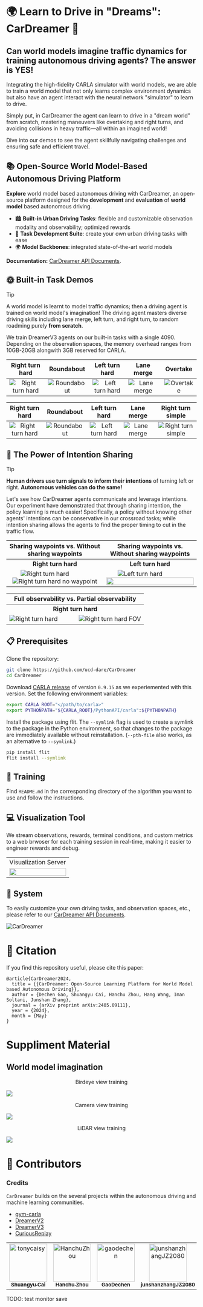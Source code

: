 # 🌍 Learn to Drive in "Dreams": CarDreamer 🚗

## **Can world models imagine traffic dynamics for training autonomous driving agents? The answer is YES!**

Integrating the high-fidelity CARLA simulator with world models, we are able to train a world model that not only learns complex environment dynamics but also have an agent interact with the neural network "simulator" to learn to drive.

Simply put, in CarDreamer the agent can learn to drive in a "dream world" from scratch, mastering maneuvers like overtaking and right turns, and avoiding collisions in heavy traffic—all within an imagined world!

Dive into our demos to see the agent skillfully navigating challenges and ensuring safe and efficient travel.

## 📚 Open-Source World Model-Based Autonomous Driving Platform

**Explore** world model based autonomous driving with CarDreamer, an open-source platform designed for the **development** and **evaluation** of **world model** based autonomous driving.

* 🏙️ **Built-in Urban Driving Tasks**: flexible and customizable observation modality and observability; optimized rewards
* 🔧 **Task Development Suite**: create your own urban driving tasks with ease
* 🌍 **Model Backbones**: integrated state-of-the-art world models

**Documentation:** [CarDreamer API Documents](https://car-dreamer.readthedocs.io/en/latest/).


## :sun_with_face: Built-in Task Demos

> [!TIP]
> A world model is learnt to model traffic dynamics; then a driving agent is trained on world model's imagination! The driving agent masters diverse driving skills including lane merge, left turn, and right turn, to random roadming purely **from scratch**.

We train DreamerV3 agents on our built-in tasks with a single 4090. Depending on the observation spaces, the memory overhead ranges from 10GB-20GB alongwith 3GB reserved for CARLA.

| Right turn hard | Roundabout | Left turn hard | Lane merge | Overtake |
| :-------------: | :--------: | :------------: | :--------: | :------: |
| ![Right turn hard](./.assets/right_turn_hard.gif) | ![Roundabout](./.assets/roundabout.gif) | ![Left turn hard](./.assets/left_turn_hard.gif) | ![Lane merge](./.assets/lane_merge.gif) | ![Overtake](./.assets/overtake.gif) |

| Right turn hard | Roundabout | Left turn hard | Lane merge | Right turn simple |
| :-------------: | :--------: | :------------: | :--------: | :---------------: |
| ![Right turn hard](./.assets/right_turn_hard_camera.gif) | ![Roundabout](./.assets/roundabout_camera.gif) | ![Left turn hard](./.assets/left_turn_hard_camera.gif) | ![Lane merge](./.assets/lane_merge_camera.gif) | ![Right turn simple](./.assets/right_turn_simple_camera.gif) |


## :blossom: The Power of Intention Sharing

> [!TIP]
> **Human drivers use turn signals to inform their intentions** of turning left or right. **Autonomous vehicles can do the same!**

Let's see how CarDreamer agents communicate and leverage intentions. Our experiment have demonstrated that through sharing intention, the policy learning is much easier! Specifically, a policy without knowing other agents' intentions can be conservative in our crossroad tasks; while intention sharing allows the agents to find the proper timing to cut in the traffic flow.


<!-- Table 1: Sharing waypoints vs. Without sharing waypoints -->
| Sharing waypoints vs. Without sharing waypoints | Sharing waypoints vs. Without sharing waypoints |
| :---------------------------------------------: | :---------------------------------------------: |
| **Right turn hard**                                  | **Left turn hard**                                  |
| ![Right turn hard](./.assets/right_turn_hard.gif) &emsp;&emsp;&emsp; ![Right turn hard no waypoint](./.assets/right_turn_hard_no_wpt.gif) | ![Left turn hard](./.assets/left_turn_hard.gif) &emsp;&emsp;&emsp;<img src="./.assets/left turn raw.gif" style="width: 100%"> |

<!-- Table 2: Full observability vs. Partial observability -->
| Full observability vs. Partial observability |
| :------------------------------------------: |
| **Right turn hard**                               |
| ![Right turn hard](./.assets/right_turn_hard.gif) &emsp;&emsp;&emsp; ![Right turn hard FOV](./.assets/right_turn_hard_fov.gif) |





## 📋 Prerequisites

Clone the repository:

```bash
git clone https://github.com/ucd-dare/CarDreamer
cd CarDreamer
```

Download [CARLA release](https://github.com/carla-simulator/carla/releases) of version ``0.9.15`` as we experiemented with this version. Set the following environment variables:

```bash
export CARLA_ROOT="</path/to/carla>"
export PYTHONPATH="${CARLA_ROOT}/PythonAPI/carla":${PYTHONPATH}
```

Install the package using flit. The ``--symlink`` flag is used to create a symlink to the package in the Python environment, so that changes to the package are immediately available without reinstallation. (``--pth-file`` also works, as an alternative to ``--symlink``.)

```bash
pip install flit
flit install --symlink
```

## :mechanical_arm: Training

Find ``README.md`` in the corresponding directory of the algorithm you want to use and follow the instructions.

## :computer: Visualization Tool

We stream observations, rewards, terminal conditions, and custom metrics to a web brwoser for each training session in real-time, making it easier to engineer rewards and debug.

<table style="margin-left: auto; margin-right: auto;">
  <tr>
    <td class="center-text">Visualization Server</td>
  </tr>
  <tr>
    <td><img src="./.assets/visualization.png" style="width: 100%"></td>
  </tr>
</table>

## :hammer: System

To easily customize your own driving tasks, and observation spaces, etc., please refer to our [CarDreamer API Documents](https://car-dreamer.readthedocs.io/en/latest/).

![CarDreamer](.assets/architecture.png)

# :star2: Citation

If you find this repository useful, please cite this paper:
```
@article{CarDreamer2024,
  title = {{CarDreamer: Open-Source Learning Platform for World Model based Autonomous Driving}},
  author = {Dechen Gao, Shuangyu Cai, Hanchu Zhou, Hang Wang, Iman Soltani, Junshan Zhang},
  journal = {arXiv preprint arXiv:2405.09111},
  year = {2024},
  month = {May}
}
```

# Suppliment Material
## World model imagination
<p align="center">
  Birdeye view training
</p>
<img src="./.assets/right_turn_hard_pre_bev.gif">
<p align="center">
  Camera view training
</p>
<img src="./.assets/right_turn_hard_pre_camera.gif">
<p align="center">
  LiDAR view training
</p>
<img src="./.assets/right_turn_hard_pre_lidar.gif">


# 👥 Contributors

### Credits

`CarDreamer` builds on the several projects within the autonomous driving and machine learning communities.

- [gym-carla](https://github.com/cjy1992/gym-carla)
- [DreamerV2](https://github.com/danijar/director)
- [DreamerV3](https://github.com/danijar/dreamerv3)
- [CuriousReplay](https://github.com/AutonomousAgentsLab/curiousreplay)

<!-- readme: contributors -start -->
<table>
	<tbody>
		<tr>
            <td align="center">
                <a href="https://github.com/tonycaisy">
                    <img src="https://avatars.githubusercontent.com/u/92793139?v=4" width="100;" alt="tonycaisy"/>
                    <br />
                    <sub><b>Shuangyu Cai</b></sub>
                </a>
            </td>
            <td align="center">
                <a href="https://github.com/HanchuZhou">
                    <img src="https://avatars.githubusercontent.com/u/99316745?v=4" width="100;" alt="HanchuZhou"/>
                    <br />
                    <sub><b>Hanchu Zhou</b></sub>
                </a>
            </td>
            <td align="center">
                <a href="https://github.com/gaodechen">
                    <img src="https://avatars.githubusercontent.com/u/2103562?v=4" width="100;" alt="gaodechen"/>
                    <br />
                    <sub><b>GaoDechen</b></sub>
                </a>
            </td>
            <td align="center">
                <a href="https://github.com/junshanzhangJZ2080">
                    <img src="https://avatars.githubusercontent.com/u/111560343?v=4" width="100;" alt="junshanzhangJZ2080"/>
                    <br />
                    <sub><b>junshanzhangJZ2080</b></sub>
                </a>
            </td>
            <td align="center">
                <a href="https://github.com/ustcmike">
                    <img src="https://avatars.githubusercontent.com/u/32145615?v=4" width="100;" alt="ustcmike"/>
                    <br />
                    <sub><b>ucdmike</b></sub>
                </a>
            </td>
		</tr>
	<tbody>
</table>
<!-- readme: contributors -end -->

TODO: test monitor save

